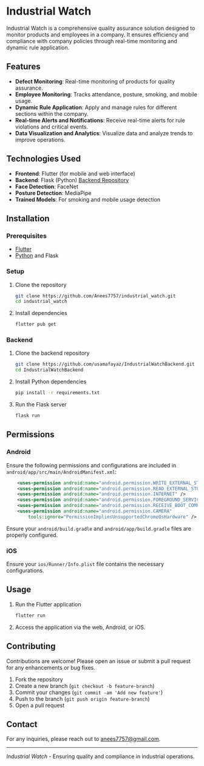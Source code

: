 # Industrial Watch

Industrial Watch is a comprehensive quality assurance solution designed to monitor products and employees in a company. It ensures efficiency and compliance with company policies through real-time monitoring and dynamic rule application.

## Features

- **Defect Monitoring**: Real-time monitoring of products for quality assurance.
- **Employee Monitoring**: Tracks attendance, posture, smoking, and mobile usage.
- **Dynamic Rule Application**: Apply and manage rules for different sections within the company.
- **Real-time Alerts and Notifications**: Receive real-time alerts for rule violations and critical events.
- **Data Visualization and Analytics**: Visualize data and analyze trends to improve operations.

## Technologies Used

- **Frontend**: Flutter (for mobile and web interface)
- **Backend**: Flask (Python) [Backend Repository](https://github.com/usamafayaz/IndustrialWatchBackend)
- **Face Detection**: FaceNet
- **Posture Detection**: MediaPipe
- **Trained Models**: For smoking and mobile usage detection

## Installation

### Prerequisites

- [Flutter](https://flutter.dev/docs/get-started/install)
- [Python](https://www.python.org/downloads/) and Flask

### Setup

1. Clone the repository
    ```bash
    git clone https://github.com/Anees7757/industrial_watch.git
    cd industrial_watch
    ```

2. Install dependencies
    ```bash
    flutter pub get
    ```

### Backend

1. Clone the backend repository
    ```bash
    git clone https://github.com/usamafayaz/IndustrialWatchBackend.git
    cd IndustrialWatchBackend
    ```

2. Install Python dependencies
    ```bash
    pip install -r requirements.txt
    ```

3. Run the Flask server
    ```bash
    flask run
    ```

## Permissions

### Android

Ensure the following permissions and configurations are included in `android/app/src/main/AndroidManifest.xml`:
```xml
    <uses-permission android:name="android.permission.WRITE_EXTERNAL_STORAGE" />
    <uses-permission android:name="android.permission.READ_EXTERNAL_STORAGE" />
    <uses-permission android:name="android.permission.INTERNET" />
    <uses-permission android:name="android.permission.FOREGROUND_SERVICE" />
    <uses-permission android:name="android.permission.RECEIVE_BOOT_COMPLETED" />
    <uses-permission android:name="android.permission.CAMERA"
        tools:ignore="PermissionImpliesUnsupportedChromeOsHardware" />
```

Ensure your `android/build.gradle` and `android/app/build.gradle` files are properly configured.

### iOS

Ensure your `ios/Runner/Info.plist` file contains the necessary configurations.

## Usage

1. Run the Flutter application
    ```bash
    flutter run
    ```

2. Access the application via the web, Android, or iOS.

## Contributing

Contributions are welcome! Please open an issue or submit a pull request for any enhancements or bug fixes.

1. Fork the repository
2. Create a new branch (`git checkout -b feature-branch`)
3. Commit your changes (`git commit -am 'Add new feature'`)
4. Push to the branch (`git push origin feature-branch`)
5. Open a pull request

## Contact

For any inquiries, please reach out to [anees7757@gmail.com](mailto:anees7757@gmail.com).

---

*Industrial Watch* - Ensuring quality and compliance in industrial operations.